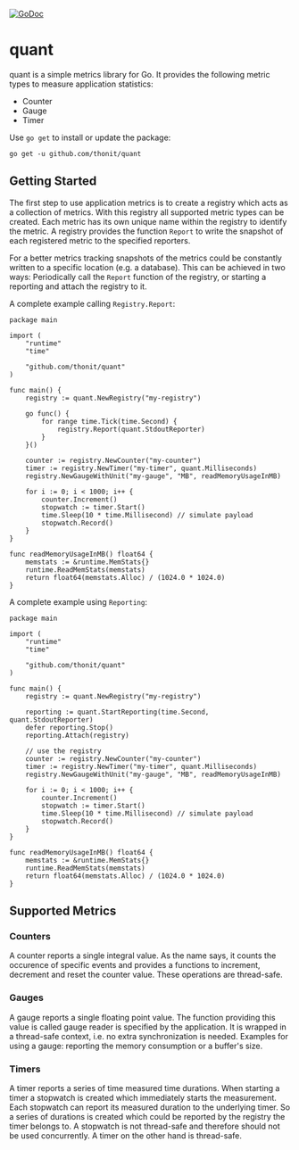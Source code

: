 [![GoDoc](https://godoc.org/github.com/thonit/quant?status.png)](https://godoc.org/github.com/thonit/quant)

# quant

quant is a simple metrics library for Go. It provides the following metric types to measure
application statistics:
* Counter
* Gauge
* Timer

Use `go get` to install or update the package:
```
go get -u github.com/thonit/quant
```

## Getting Started
The first step to use application metrics is to create a registry which acts as a
collection of metrics. With this registry all supported metric types can be created.
Each metric has its own unique name within the registry to identify the metric.
A registry provides the function `Report` to write the snapshot of each registered
metric to the specified reporters.

For a better metrics tracking snapshots of the metrics could be constantly written
to a specific location (e.g. a database). This can be achieved in two ways: Periodically
call the `Report` function of the registry, or starting a reporting and attach the
registry to it.

A complete example calling `Registry.Report`:
```
package main

import (
	"runtime"
	"time"

	"github.com/thonit/quant"
)

func main() {
	registry := quant.NewRegistry("my-registry")

	go func() {
		for range time.Tick(time.Second) {
			registry.Report(quant.StdoutReporter)
		}
	}()

	counter := registry.NewCounter("my-counter")
	timer := registry.NewTimer("my-timer", quant.Milliseconds)
	registry.NewGaugeWithUnit("my-gauge", "MB", readMemoryUsageInMB)

	for i := 0; i < 1000; i++ {
		counter.Increment()
		stopwatch := timer.Start()
		time.Sleep(10 * time.Millisecond) // simulate payload
		stopwatch.Record()
	}
}

func readMemoryUsageInMB() float64 {
	memstats := &runtime.MemStats{}
	runtime.ReadMemStats(memstats)
	return float64(memstats.Alloc) / (1024.0 * 1024.0)
}
```

A complete example using `Reporting`:
```
package main

import (
	"runtime"
	"time"

	"github.com/thonit/quant"
)

func main() {
	registry := quant.NewRegistry("my-registry")

	reporting := quant.StartReporting(time.Second, quant.StdoutReporter)
	defer reporting.Stop()
	reporting.Attach(registry)

	// use the registry
	counter := registry.NewCounter("my-counter")
	timer := registry.NewTimer("my-timer", quant.Milliseconds)
	registry.NewGaugeWithUnit("my-gauge", "MB", readMemoryUsageInMB)

	for i := 0; i < 1000; i++ {
		counter.Increment()
		stopwatch := timer.Start()
		time.Sleep(10 * time.Millisecond) // simulate payload
		stopwatch.Record()
	}
}

func readMemoryUsageInMB() float64 {
	memstats := &runtime.MemStats{}
	runtime.ReadMemStats(memstats)
	return float64(memstats.Alloc) / (1024.0 * 1024.0)
}
```

## Supported Metrics
### Counters
A counter reports a single integral value. As the name says, it counts the occurence of
specific events and provides a functions to increment, decrement and reset the counter value.
These operations are thread-safe.

### Gauges
A gauge reports a single floating point value. The function providing this value is called
gauge reader is specified by the application. It is wrapped in a thread-safe context, i.e.
no extra synchronization is needed. Examples for using a gauge: reporting the memory
consumption or a buffer's size.

### Timers
A timer reports a series of time measured time durations. When starting a timer a stopwatch
is created which immediately starts the measurement. Each stopwatch can report its measured
duration to the underlying timer. So a series of durations is created which could be
reported by the registry the timer belongs to. A stopwatch is not thread-safe and therefore
should not be used concurrently. A timer on the other hand is thread-safe.
